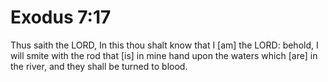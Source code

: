 # Exodus 7:17

Thus saith the LORD, In this thou shalt know that I [am] the LORD: behold, I will smite with the rod that [is] in mine hand upon the waters which [are] in the river, and they shall be turned to blood.
